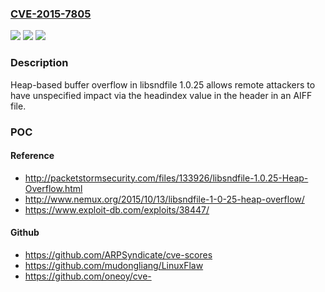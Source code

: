 ### [CVE-2015-7805](https://cve.mitre.org/cgi-bin/cvename.cgi?name=CVE-2015-7805)
![](https://img.shields.io/static/v1?label=Product&message=n%2Fa&color=blue)
![](https://img.shields.io/static/v1?label=Version&message=n%2Fa&color=blue)
![](https://img.shields.io/static/v1?label=Vulnerability&message=n%2Fa&color=brighgreen)

### Description

Heap-based buffer overflow in libsndfile 1.0.25 allows remote attackers to have unspecified impact via the headindex value in the header in an AIFF file.

### POC

#### Reference
- http://packetstormsecurity.com/files/133926/libsndfile-1.0.25-Heap-Overflow.html
- http://www.nemux.org/2015/10/13/libsndfile-1-0-25-heap-overflow/
- https://www.exploit-db.com/exploits/38447/

#### Github
- https://github.com/ARPSyndicate/cve-scores
- https://github.com/mudongliang/LinuxFlaw
- https://github.com/oneoy/cve-

